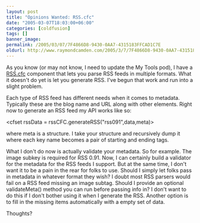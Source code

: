 ```yaml
---
layout: post
title: "Opinions Wanted: RSS.cfc"
date: "2005-03-07T18:03:00+06:00"
categories: [coldfusion]
tags: []
banner_image: 
permalink: /2005/03/07/7F4866D8-9430-0AA7-4315183FFCAD1C7E
oldurl: http://www.raymondcamden.com/2005/3/7/7F4866D8-9430-0AA7-4315183FFCAD1C7E
---
```


As you know (or may not know, I need to update the My Tools pod), I have a <a href="http://www.camdenfamily.com/morpheus/downloads/rss.zip">RSS.cfc</a> component that lets you parse RSS feeds in multiple formats. What it doesn't do yet is let you generate RSS. I've begun that work and run into a slight problem. 

Each type of RSS feed has different needs when it comes to metadata. Typically these are the blog name and URL along with other elements. Right now to generate an RSS feed my API works like so:

&lt;cfset rssData = rssCFC.generateRSS("rss091",data,meta)&gt;

where meta is a structure. I take your structure and recursively dump it where each key name becomes a pair of starting and ending tags. 

What I don't do now is actually validate your metadata. So for example. The image subkey is required for RSS 0.91. Now, I can certainly build a validator for the metadata for the RSS feeds I support. But at the same time, I don't want it to be a pain in the rear for folks to use. Should I simply let folks pass in metadata in whatever format they wish? I doubt most RSS parsers would fail on a RSS feed missing an image subtag. Should I provide an optional validateMeta() method you can run before passing info in? I don't want to do this if I don't bother using it when I generate the RSS. Another option is to fill in the missing items automatically with a empty set of data.

Thoughts?